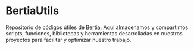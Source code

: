 # BertiaUtils
Repositorio de códigos útiles de Bertia. Aquí almacenamos y compartimos scripts, funciones, bibliotecas y herramientas desarrolladas en nuestros proyectos para facilitar y optimizar nuestro trabajo.
